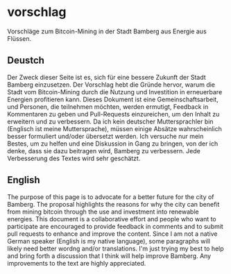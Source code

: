 # vorschlag
Vorschläge zum Bitcoin-Mining in der Stadt Bamberg aus Energie aus Flüssen.

## Deustch
Der Zweck dieser Seite ist es, sich für eine bessere Zukunft der Stadt Bamberg einzusetzen. Der Vorschlag hebt die Gründe hervor, warum die Stadt vom Bitcoin-Mining durch die Nutzung und Investition in erneuerbare Energien profitieren kann. Dieses Dokument ist eine Gemeinschaftsarbeit, und Personen, die teilnehmen möchten, werden ermutigt, Feedback in Kommentaren zu geben und Pull-Requests einzureichen, um den Inhalt zu erweitern und zu verbessern. Da ich kein deutscher Muttersprachler bin (Englisch ist meine Muttersprache), müssen einige Absätze wahrscheinlich besser formuliert und/oder übersetzt werden. Ich versuche nur mein Bestes, um zu helfen und eine Diskussion in Gang zu bringen, von der ich denke, dass sie dazu beitragen wird, Bamberg zu verbessern. Jede Verbesserung des Textes wird sehr geschätzt.

## English
The purpose of this page is to advocate for a better future for the city of Bamberg. The proposal highlights the reasons for why the city can benefit from mining bitcoin through the use and investment into renewable energies. This document is a collaborative effort and people who want to participate are encouraged to provide feedback in comments and to submit pull requests to enhance and improve the content. Since I am not a native German speaker (English is my native language), some paragraphs will likely need better wordng and/or translations. I'm just trying my best to help and bring forth a discussion that I think will help improve Bamberg. Any improvements to the text are highly appreciated.
